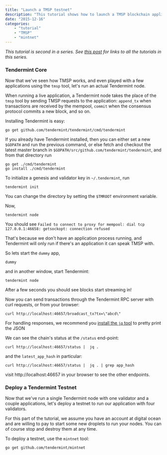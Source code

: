 ```yaml
---
title: "Launch a TMSP testnet"
description: "This tutorial shows how to launch a TMSP blockchain application using the mintnet tool"
date: "2015-12-16"
categories: 
    - "tutorial"
    - "TMSP"
    - "mintnet"
---
```


_This tutorial is second in a series.  See [this post](/posts/tendermint-socket-protocol/) for links to all the tutorials in this series._

### Tendermint Core

Now that we've seen how TMSP works, and even played with a few applications using the `tmsp` tool,
let's run an actual Tendermint node.

When running a live application, a Tendermint node takes the place of the `tmsp` tool by sending TMSP requests
to the application: `append_tx` when transactions are received by the mempool, `commit` when the consensus protocol commits a new block, and so on.

Installing Tendermint is easy:

```
go get github.com/tendermint/tendermint/cmd/tendermint
```

If you already have Tendermint installed, then you can either set a new `$GOPATH` and run the previous command,
or else fetch and checkout the latest master branch in `$GOPATH/src/github.com/tendermint/tendermint`,
and from that directory run

```
go get ./cmd/tendermint
go install ./cmd/tendermint
```

To initialize a genesis and validator key in `~/.tendermint`, run

```
tendermint init
```

You can change the directory by setting the `$TMROOT` environment variable.

Now,

```
tendermint node
```

You should see `Failed to connect to proxy for mempool: dial tcp 127.0.0.1:46658: getsockopt: connection refused`

That's because we don't have an application process running, and Tendermint will only run if there's an application it can speak TMSP with.

So lets start the `dummy` app,

```
dummy
```

and in another window, start Tendermint:

```
tendermint node
```

After a few seconds you should see blocks start streaming in!

Now you can send transactions through the Tendermint RPC server with curl requests, or from your browser:

```
curl http://localhost:46657/broadcast_tx?tx=\"abcd\"
```

For handling responses, we recommend you [install the `jq` tool](https://stedolan.github.io/jq/) to pretty print the JSON

We can see the chain's status at the `/status` end-point:

```
curl http://localhost:46657/status |  jq .
```

and the `latest_app_hash` in particular:

```
curl http://localhost:46657/status |  jq . | grep app_hash
```

visit http://localhost:46657 in your browser to see the other endpoints.

### Deploy a Tendermint Testnet

Now that we've run a single Tendermint node with one validator and a couple applications, 
let's deploy a testnet to run our application with four validators.

For this part of the tutorial, we assume you have an account at digital ocean and are willing to 
pay to start some new droplets to run your nodes. You can of course stop and destroy them at any time.

To deploy a testnet, use the `mintnet` tool:

```
go get github.com/tendermint/mintnet
```

